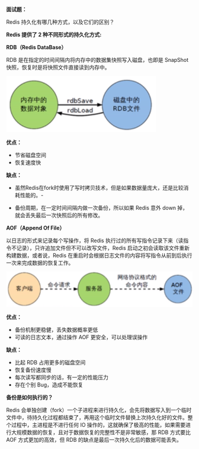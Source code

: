 **面试题：**

Redis 持久化有哪几种方式，以及它们的区别？

**Redis 提供了 2 种不同形式的持久化方式:**

**RDB（Redis DataBase）**

RDB 是在指定的时间间隔内将内存中的数据集快照写入磁盘，也即是 SnapShot 快照，恢复时是将快照文件直接读到内存中。

![RDB方式](./images/RDB方式.png)

**优点：**

- 节省磁盘空间
- 恢复速度快

**缺点：**

- 虽然Redis在fork时使用了写时拷贝技术，但是如果数据量庞大，还是比较消耗性能的。-

- 备份周期，在一定时间间隔内做一次备份，所以如果 Redis 意外 down 掉，就会丢失最后一次快照后的所有修改。

**AOF（Append Of File）**

以日志的形式来记录每个写操作，将 Redis 执行过的所有写指令记录下来（读指令不记录），只许追加文件但不可以改写文件，Redis 启动之初会读取该文件重新构建数据，或者说，Redis 在重启时会根据日志文件的内容将写指令从前到后执行一次来完成数据的恢复工作。

![AOF方式](./images/AOF方式.png)

**优点：**

- 备份机制更稳健，丢失数据概率更低
- 可读的日志文本，通过操作 AOF 更安全，可以处理误操作

**缺点：**

- 比起 RDB 占用更多的磁盘空间
- 恢复备份速度慢
- 每次读写都同步的话，有一定的性能压力
- 存在个别 Bug，造成不能恢复

**备份是如何执行的？**

Redis 会单独创建（fork）一个子进程来进行持久化，会先将数据写入到一个临时文件中，待持久化过程都结束了，再用这个临时文件替换上次持久化好的文件。整个过程中，主进程是不进行任何 IO 操作的，这就确保了极高的性能，如果需要进行大规模数据的恢复，且对于数据恢复的完整性不是非常敏感，那 RDB 方式要比 AOF 方式更加的高效，但 RDB 的缺点是最后一次持久化后的数据可能丢失。

